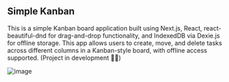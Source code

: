 ## Simple Kanban

This is a simple Kanban board application built using Next.js, React, react-beautiful-dnd for drag-and-drop functionality, and IndexedDB via Dexie.js for offline storage. This app allows users to create, move, and delete tasks across different columns in a Kanban-style board, with offline access supported.
(Project in development  🧑‍🍳)

![image](https://github.com/user-attachments/assets/849f2bf8-c8ed-4f5b-8073-9b59b89d7093)


